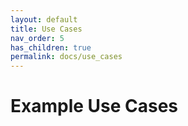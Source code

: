 ```yaml
---
layout: default
title: Use Cases
nav_order: 5
has_children: true
permalink: docs/use_cases
---
```


# Example Use Cases
